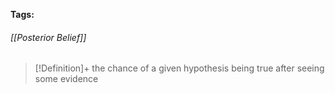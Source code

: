 **Tags:** 
###### [[Posterior Belief]]
> [!Definition]+
> the chance of a given hypothesis being true after seeing some evidence
